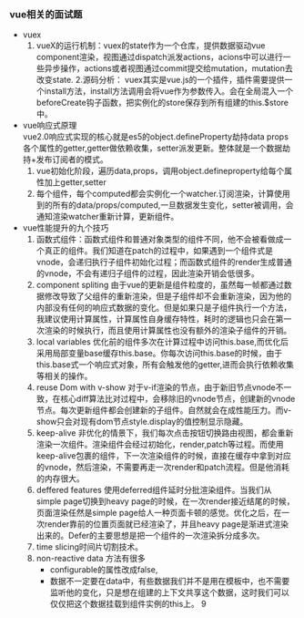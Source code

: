 ### vue相关的面试题
+ vuex
    1. vueX的运行机制：vuex的state作为一个仓库，提供数据驱动vue component渲染，视图通过dispatch派发actions，acions中可以进行一些异步操作，actions或者视图通过commit提交给mutation，mutation去改变state.
    2.源码分析： vuex其实是vue.js的一个插件，插件需要提供一个install方法，install方法调用会将vue作为参数传入。会在全局混入一个beforeCreate钩子函数，把实例化的store保存到所有组建的this.$store中。  
+ vue响应式原理<br>
   vue2.0响应式实现的核心就是es5的object.defineProperty劫持data props各个属性的getter,getter做依赖收集，setter派发更新。整体就是一个数据劫持+发布订阅者的模式。
   1. vue初始化阶段，遍历data,props，调用object.defineproperty给每个属性加上getter,setter
   2. 每个组件，每个computed都会实例化一个watcher.订阅渲染，计算使用到的所有的data/props/computed,一旦数据发生变化，setter被调用，会通知渲染watcher重新计算，更新组件。
+ vue性能提升的九个技巧
   1. 函数式组件：函数式组件和普通对象类型的组件不同，他不会被看做成一个真正的组件。我们知道在patch的过程中，如果遇到一个组件式是vnode，会递归执行子组件初始化过程；而函数式组件的render生成普通的vnode，不会有递归子组件的过程，因此渲染开销会低很多。
   2. component spliting 由于vue的更新是组件粒度的，虽然每一帧都通过数据修改导致了父组件的重新渲染，但是子组件却不会重新渲染，因为他的内部没有任何的响应式数据的变化。但是如果只是子组件执行一个方法，我建议使用计算属性，计算属性自身缓存特性，耗时的逻辑也只会在第一次渲染的时候执行，而且使用计算属性也没有额外的渲染子组件的开销。
   3. local variables 优化前的组件多次在计算过程中访问this.base,而优化后采用局部变量base缓存this.base。你每次访问this.base的时候，由于this.base式一个响应式对象，所有会触发他的getter,进而会执行依赖收集等相关的操作。
   4. reuse Dom with v-show 对于v-if渲染的节点，由于新旧节点vnode不一致，在核心diff算法比对过程中，会移除旧的vnode节点，创建新的vnode节点。每次更新组件都会创建新的子组件。自然就会在成性能压力。而v-show只会对现有dom节点style.display的值控制显示隐藏。
   5. keep-alive 非优化的情景下，我们每次点击按钮切换路由视图，都会重新渲染一次组件。渲染组件会经过初始化，render,patch等过程。而使用keep-alive包裹的组件，下一次渲染组件的时候，直接在缓存中拿到对应的vnode，然后渲染，不需要再走一次render和patch流程。但是他消耗的内存很大。
   6. deffered features 使用deferred组件延时分批渲染组件。当我们从simple page切换到heavy page的时候，在一次render接近结尾的时候，页面渲染任然是simple page给人一种页面卡顿的感觉。优化之后，在一次render靠前的位置页面就已经渲染了，并且heavy page是渐进式渲染出来的。Defer的主要思想是把一个组件的一次渲染拆分成多次。
   7. time slicing时间片切割技术。
   8. non-reactive data 方法有很多
      + configurable的属性改成false,
      + 数据不一定要在data中，有些数据我们并不是用在模板中，也不需要监听他的变化，只是想在组建的上下文共享这个数据，这时我们可以仅仅把这个数据挂载到组件实例的this上。
   9
    